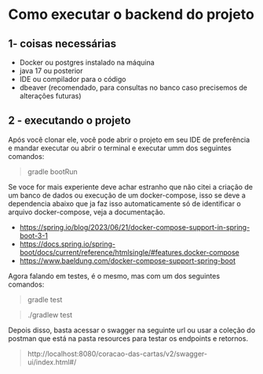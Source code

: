 # Como executar o backend do projeto

## 1- coisas necessárias
- Docker ou postgres instalado na máquina
- java 17 ou posterior
- IDE ou compilador para o código
- dbeaver (recomendado, para consultas no banco caso precisemos de alterações futuras)

## 2 - executando o projeto
Após você clonar ele, você pode abrir o projeto em seu IDE de preferência
e mandar executar ou abrir o terminal e executar umm dos seguintes comandos:
> gradle bootRun


Se voce for mais experiente deve achar estranho que não citei a criação de um banco de dados ou execução de um docker-compose,
isso se deve a dependencia abaixo que ja faz isso automaticamente só de identificar o arquivo docker-compose, veja a documentação.

- https://spring.io/blog/2023/06/21/docker-compose-support-in-spring-boot-3-1
- https://docs.spring.io/spring-boot/docs/current/reference/htmlsingle/#features.docker-compose
- https://www.baeldung.com/docker-compose-support-spring-boot

Agora falando em testes, é o mesmo, mas com um dos seguintes comandos:
> gradle test

> ./gradlew test

Depois disso, basta acessar o swagger na seguinte url ou usar a coleção
do postman que está na pasta resources para testar os endpoints e retornos.

> http://localhost:8080/coracao-das-cartas/v2/swagger-ui/index.html#/
